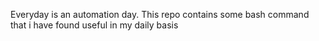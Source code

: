 Everyday is an automation day. This repo contains some bash command that i have found useful in my daily basis

